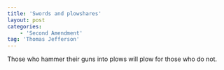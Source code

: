 ```yaml
---
title: 'Swords and plowshares'
layout: post
categories:
    - 'Second Amendment'
tag: 'Thomas Jefferson'
---
```


Those who hammer their guns into plows will plow for those who do not.
